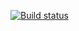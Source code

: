 [![Build status](https://ci.appveyor.com/api/projects/status/crwmqqdaqcv5lhkl?svg=true)](https://ci.appveyor.com/project/anna270892/taskjava24)